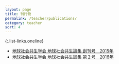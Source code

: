 ```yaml
---
layout: page
title: 刊行物
permalink: /teacher/publications/
category: teacher
sort: 4
---
```


{:.list-links.oneline}
<ul>
	<li><a href="https://github.com/gsc-aoyama/GSCassociation/tree/master/2015" alt="地球社会共生学会 地球社会共生論集 創刊号　2015年" target="_blank">地球社会共生学会 地球社会共生論集 創刊号　2015年</a></li>
	<li><a href="https://github.com/gsc-aoyama/GSCassociation/tree/master/2016" alt="地球社会共生学会 地球社会共生論集 第２号　2016年" target="_blank">地球社会共生学会 地球社会共生論集 第２号　2016年</a></li>
</ul>

<!--
*   [地球社会共生学会 地球社会共生論集 創刊号　2015年](https://github.com/gsc-aoyama/GSCassociation/tree/master/2015)
*   [地球社会共生学会 地球社会共生論集 第２号　2016年](https://github.com/gsc-aoyama/GSCassociation/tree/master/2016)
-->
